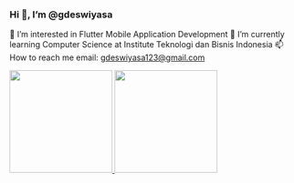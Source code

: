 
<!--
**GdeSwiyasa/GdeSwiyasa** is a ✨ _special_ ✨ repository because its `README.md` (this file) appears on your GitHub profile.

Here are some ideas to get you started:

- 🔭 I’m currently working on ...
- 🌱 I’m currently learning ...
- 👯 I’m looking to collaborate on ...
- 🤔 I’m looking for help with ...
- 💬 Ask me about ...
- 📫 How to reach me: ...
- 😄 Pronouns: ...
- ⚡ Fun fact: ...
-->

### Hi 👋, I’m @gdeswiyasa
👀 I’m interested in Flutter Mobile Application Development
🌱 I’m currently learning Computer Science at Institute Teknologi dan Bisnis Indonesia
📫 How to reach me email: gdeswiyasa123@gmail.com

<p align="left">
<a href="https://github.com/GdeSwiyasa">
  <img height="180em" src="https://github-readme-stats-eight-theta.vercel.app/api?username=GdeSwiyasa&show_icons=true&theme=algolia&include_all_commits=true&count_private=true"/>
  <img height="180em" src="https://github-readme-stats-eight-theta.vercel.app/api/top-langs/?username=GdeSwiyasa&layout=compact&langs_count=8&theme=algolia"/>
</a>
</p>

